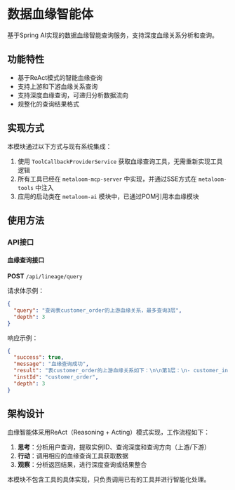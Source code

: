 # 数据血缘智能体

基于Spring AI实现的数据血缘智能查询服务，支持深度血缘关系分析和查询。

## 功能特性

- 基于ReAct模式的智能血缘查询
- 支持上游和下游血缘关系查询
- 支持深度血缘查询，可递归分析数据流向
- 规整化的查询结果格式

## 实现方式

本模块通过以下方式与现有系统集成：

1. 使用 `ToolCallbackProviderService` 获取血缘查询工具，无需重新实现工具逻辑
2. 所有工具已经在 `metaloom-mcp-server` 中实现，并通过SSE方式在 `metaloom-tools` 中注入
3. 应用的启动类在 `metaloom-ai` 模块中，已通过POM引用本血缘模块

## 使用方法

### API接口

#### 血缘查询接口

**POST** `/api/lineage/query`

请求体示例：
```json
{
  "query": "查询表customer_order的上游血缘关系，最多查询3层",
  "depth": 3
}
```

响应示例：
```json
{
  "success": true,
  "message": "血缘查询成功",
  "result": "表customer_order的上游血缘关系如下：\n\n第1层：\n- customer_info（客户信息表）\n- product_info（产品信息表）\n\n第2层：\n- user_account（用户账户表）← customer_info\n- inventory（库存表）← product_info\n\n第3层：\n- authentication（认证表）← user_account\n- supplier（供应商表）← inventory",
  "instId": "customer_order",
  "depth": 3
}
```

## 架构设计

血缘智能体采用ReAct（Reasoning + Acting）模式实现，工作流程如下：

1. **思考**：分析用户查询，提取实例ID、查询深度和查询方向（上游/下游）
2. **行动**：调用相应的血缘查询工具获取数据
3. **观察**：分析返回结果，进行深度查询或结果整合

本模块不包含工具的具体实现，只负责调用已有的工具并进行智能化处理。
